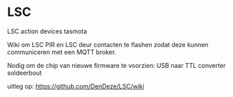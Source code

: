 # LSC
LSC action devices tasmota


Wiki om LSC PIR en LSC deur contacten te flashen zodat deze kunnen communiceren met een MQTT broker.

Nodig om de chip van nieuwe firmware te voorzien:
USB naar TTL converter
soldeerbout

uitleg op:
https://github.com/DenDeze/LSC/wiki
